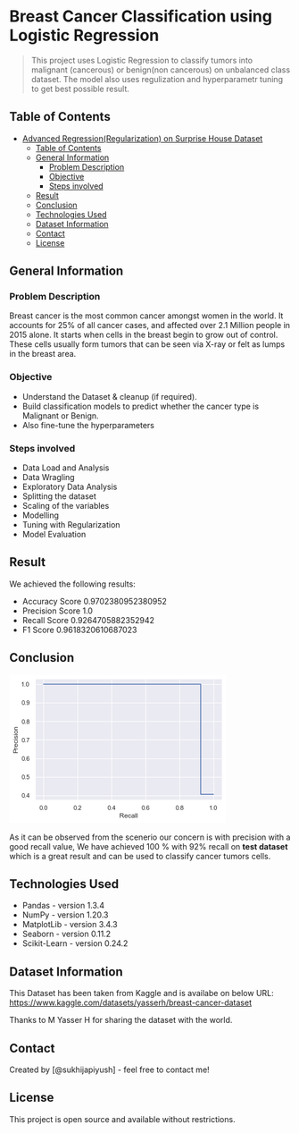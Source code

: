 # Breast Cancer Classification using Logistic Regression

> This project uses Logistic Regression to classify tumors into malignant (cancerous) or benign(non cancerous) on unbalanced class dataset. The model also uses regulization and hyperparametr tuning to get best possible result.

## Table of Contents

- [Advanced Regression(Regularization) on Surprise House Dataset](#advanced-regressionregularization-on-surprise-house-dataset)
  - [Table of Contents](#table-of-contents)
  - [General Information](#general-information)
    - [Problem Description](#problem-description)
    - [Objective](#objective)
    - [Steps involved](#steps-involved)
  - [Result](#result)
  - [Conclusion](#conclusion)
  - [Technologies Used](#technologies-used)
  - [Dataset Information](#dataset-information)
  - [Contact](#contact)
  - [License](#license)

<!-- You can include any other section that is pertinent to your problem -->

## General Information

### Problem Description

Breast cancer is the most common cancer amongst women in the world. It accounts for 25% of all cancer cases, and affected over 2.1 Million people in 2015 alone. It starts when cells in the breast begin to grow out of control. These cells usually form tumors that can be seen via X-ray or felt as lumps in the breast area.

### Objective

- Understand the Dataset & cleanup (if required).
- Build classification models to predict whether the cancer type is Malignant or Benign.
- Also fine-tune the hyperparameters

### Steps involved

- Data Load and Analysis
- Data Wragling
- Exploratory Data Analysis
- Splitting the dataset
- Scaling of the variables
- Modelling
- Tuning with Regularization
- Model Evaluation

## Result

We achieved the following results:

- Accuracy Score 0.9702380952380952
- Precision Score 1.0
- Recall Score 0.9264705882352942
- F1 Score 0.9618320610687023

## Conclusion

![1663787954696](image/README/1663787954696.png)

As it can be observed from the scenerio our concern is with precision with a good recall value, We have achieved 100 % with 92% recall on **test dataset** which is a great result and can be used to classify cancer tumors cells.

## Technologies Used

- Pandas - version 1.3.4
- NumPy - version 1.20.3
- MatplotLib - version 3.4.3
- Seaborn - version 0.11.2
- Scikit-Learn - version 0.24.2

<!-- As the libraries versions keep on changing, it is recommended to mention the version of library used in this project -->

## Dataset Information

This Dataset has been taken from Kaggle and is availabe on below
URL: https://www.kaggle.com/datasets/yasserh/breast-cancer-dataset

Thanks to M Yasser H for sharing the dataset with the world.

## Contact

Created by [@sukhijapiyush] - feel free to contact me!

<!-- Optional -->

## License

This project is open source and available without restrictions.

<!-- You don't have to include all sections - just the one's relevant to your project -->
